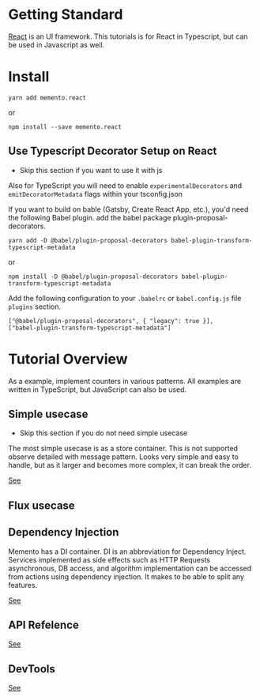 # Getting Standard

[React](https://reactjs.org/) is an UI framework.
This tutorials is for React in Typescript, but can be used in Javascript as well.

# Install

```
yarn add memento.react
```

or

```
npm install --save memento.react
```

## Use Typescript Decorator Setup on React

- Skip this section if you want to use it with js

Also for TypeScript you will need to enable ```experimentalDecorators``` and ```emitDecoratorMetadata``` flags within your tsconfig.json

If you want to build on bable (Gatsby, Create React App, etc.), you'd need the following Babel plugin.
add the babel package plugin-proposal-decorators.

```
yarn add -D @babel/plugin-proposal-decorators babel-plugin-transform-typescript-metadata
```
or
```
npm install -D @babel/plugin-proposal-decorators babel-plugin-transform-typescript-metadata
```

Add the following configuration to your ```.babelrc``` or ```babel.config.js``` file ```plugins``` section.

```
["@babel/plugin-proposal-decorators", { "legacy": true }],
["babel-plugin-transform-typescript-metadata"]
```

# Tutorial Overview

As a example, implement counters in various patterns.
All examples are written in TypeScript, but JavaScript can also be used.

## Simple usecase

- Skip this section if you do not need simple usecase

The most simple usecase is as a store container.
This is not supported observe detailed with message pattern.
Looks very simple and easy to handle,
but as it larger and becomes more complex, it can break the order.

[See](./Simple.md)

## Flux usecase

## Dependency Injection

Memento has a DI container.
DI is an abbreviation for Dependency Inject.
Services implemented as side effects such as 
HTTP Requests
asynchronous,
DB access,
and algorithm implementation 
can be accessed from actions using dependency injection.
It makes to be able to split any features.


[See](./DependencyInjection.md)

## API Refelence

[See](./API.md)

## DevTools

[See](./DevTools.md)
